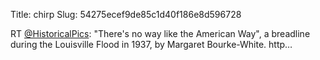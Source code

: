 Title: chirp
Slug: 54275ecef9de85c1d40f186e8d596728

RT <a href="http://twitter.com/HistoricalPics">@HistoricalPics</a>: "There's no way like the American Way", a breadline during the Louisville Flood in 1937, by Margaret Bourke-White. http…

